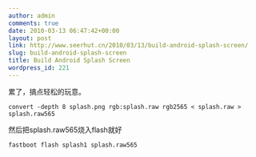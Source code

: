```yaml
---
author: admin
comments: true
date: 2010-03-13 06:47:42+00:00
layout: post
link: http://www.seerhut.cn/2010/03/13/build-android-splash-screen/
slug: build-android-splash-screen
title: Build Android Splash Screen
wordpress_id: 221
---
```


累了，搞点轻松的玩意。

    
    convert -depth 8 splash.png rgb:splash.raw rgb2565 < splash.raw > splash.raw565


然后把splash.raw565烧入flash就好

    
    fastboot flash splash1 splash.raw565
